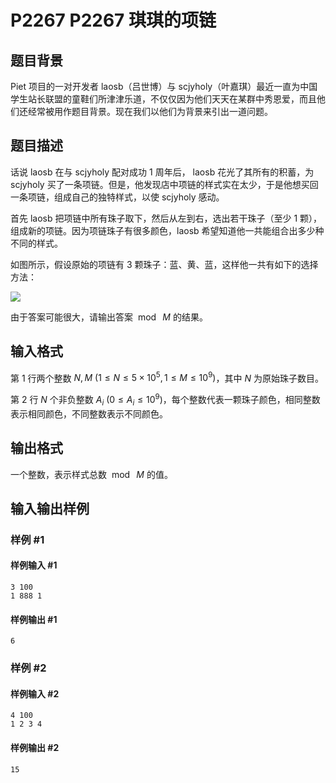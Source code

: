 # P2267 P2267 琪琪的项链

## 题目背景

Piet 项目的一对开发者 laosb（吕世博）与 scjyholy（叶嘉琪）最近一直为中国学生站长联盟的童鞋们所津津乐道，不仅仅因为他们天天在某群中秀恩爱，而且他们还经常被用作题目背景。现在我们以他们为背景来引出一道问题。

## 题目描述

话说 laosb 在与 scjyholy 配对成功 $1$ 周年后， laosb 花光了其所有的积蓄，为 scjyholy 买了一条项链。但是，他发现店中项链的样式实在太少，于是他想买回一条项链，组成自己的独特样式，以使 scjyholy 感动。

首先 laosb 把项链中所有珠子取下，然后从左到右，选出若干珠子（至少 $1$ 颗），组成新的项链。因为项链珠子有很多颜色，laosb 希望知道他一共能组合出多少种不同的样式。

如图所示，假设原始的项链有 $3$ 颗珠子：蓝、黄、蓝，这样他一共有如下的选择方法：

 ![](https://cdn.luogu.com.cn/upload/pic/1.png) 

由于答案可能很大，请输出答案 $\bmod\ M$ 的结果。

## 输入格式

第 $1$ 行两个整数 $N,M\ (1 \le N \le 5 \times 10^5,1 \le M \le 10^9)$，其中 $N$ 为原始珠子数目。

第 $2$ 行 $N$ 个非负整数 $A_i\ (0 \le A_i \le 10^9)$，每个整数代表一颗珠子颜色，相同整数表示相同颜色，不同整数表示不同颜色。

## 输出格式

一个整数，表示样式总数 $\bmod\ M$ 的值。

## 输入输出样例

### 样例 #1

#### 样例输入 #1

```
3 100
1 888 1
```

#### 样例输出 #1

```
6
```

### 样例 #2

#### 样例输入 #2

```
4 100
1 2 3 4
```

#### 样例输出 #2

```
15
```
